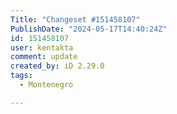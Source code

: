 ```yaml
---
Title: "Changeset #151458107"
PublishDate: "2024-05-17T14:40:24Z"
id: 151458107
user: kentakta
comment: update
created_by: iD 2.29.0
tags:
  - Montenegro

---
```

